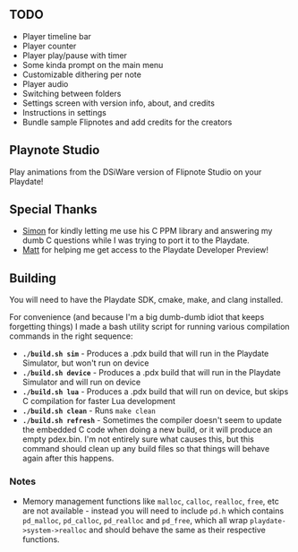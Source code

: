 ## TODO

- Player timeline bar
- Player counter
- Player play/pause with timer
- Some kinda prompt on the main menu
- Customizable dithering per note
- Player audio
- Switching between folders
- Settings screen with version info, about, and credits
- Instructions in settings
- Bundle sample Flipnotes and add credits for the creators

## Playnote Studio

Play animations from the DSiWare version of Flipnote Studio on your Playdate!

## Special Thanks

- [Simon](https://github.com/simontime) for kindly letting me use his C PPM library and answering my dumb C questions while I was trying to port it to the Playdate.
- [Matt](https://github.com/gingerbeardman) for helping me get access to the Playdate Developer Preview!

## Building

You will need to have the Playdate SDK, cmake, make, and clang installed.

For convenience (and because I'm a big dumb-dumb idiot that keeps forgetting things) I made a bash utility script for running various compilation commands in the right sequence:

 - **`./build.sh sim`** - Produces a .pdx build that will run in the Playdate Simulator, but won't run on device
 - **`./build.sh device`** - Produces a .pdx build that will run in the Playdate Simulator and will run on device
 - **`./build.sh lua`** - Produces a .pdx build that will run on device, but skips C compilation for faster Lua development
 - **`./build.sh clean`** - Runs `make clean`
 - **`./build.sh refresh`** - Sometimes the compiler doesn't seem to update the embedded C code when doing a new build, or it will produce an empty pdex.bin. I'm not entirely sure what causes this, but this command should clean up any build files so that things will behave again after this happens.

### Notes

- Memory management functions like `malloc`, `calloc`, `realloc`, `free`, etc are not available - instead you will need to include `pd.h` which contains `pd_malloc`, `pd_calloc`, `pd_realloc` and `pd_free`, which all wrap `playdate->system->realloc` and should behave the same as their respective functions.